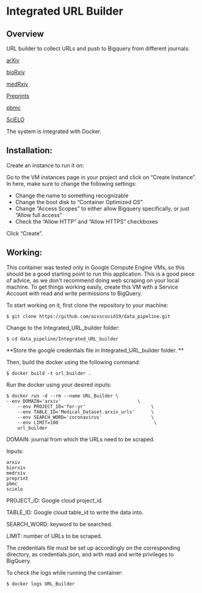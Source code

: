 # Integrated URL Builder

## Overview

URL builder to collect URLs and push to Bigquery from different journals:

[arXiv](http://export.arxiv.org/)

[bioRxiv](https://www.biorxiv.org/)

[medRxiv](https://www.medrxiv.org/)

[Preprints](https://www.preprints.org/)

[pbmc](http://pbmc.ibmc.msk.ru/)

[SciELO](https://search.scielo.org/)

The system is integrated with Docker.

## Installation:

Create an instance to run it on:

Go to the VM instances page in your project and click on “Create Instance”. In here, make sure to change the following settings:

- Change the name to something recognizable
- Change the boot disk to “Container Optimized OS”
- Change “Access Scopes” to either allow Bigquery specifically, or just “Allow full access”
- Check the “Allow HTTP” and “Allow HTTPS” checkboxes

Click “Create”.


## Working:

This container was tested only in Google Compute Engine VMs, so this should be a good starting point to run this application. This is a good piece of advice, as we don't recommend doing web scraping on your local machine. To get things working easily, create this VM with a Service Account with read and write permissions to BigQuery.


To start working on it, first clone the repository to your machine:

```shell
$ git clone https://github.com/aivscovid19/data_pipeline.git
```

Change to the Integrated_URL_builder folder:

```shell
$ cd data_pipeline/Integrated_URL_builder
```
**Store the google credentials file in Integrated_URL_builder folder. **

Then, build the docker using the following command:

```shell
$ docker build -t url_builder .
```

Run the docker using your desired inputs:

```shell
$ docker run -d --rm --name URL_Builder \ 
--env DOMAIN='arxiv'                            \    
    --env PROJECT_ID='for-yr'                        \    
    --env TABLE_ID='Medical_Dataset.arxiv_urls'      \    
    --env SEARCH_WORD='coronavirus'                  \    
    --env LIMIT=100                                   \    
	url_builder  
  ```
  

DOMAIN: journal from which the URLs need to be scraped.

Inputs: 
```shell
arxiv
biorxiv
medrxiv
preprint
pbmc
scielo
```

PROJECT_ID: Google cloud project_id.

TABLE_ID: Google cloud table_id to write the data into.

SEARCH_WORD: keyword to be searched.

LIMIT: number of URLs to be scraped.

The credentials file must be set up accordingly on the corresponding directory, as credentials.json, and with read and write privileges to BigQuery.

To check the logs while running the container:


```shell
$ docker logs URL_Builder
```

